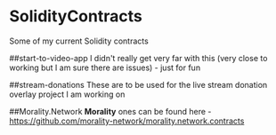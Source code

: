 # SolidityContracts
Some of my current Solidity contracts

##start-to-video-app
I didn't really get very far with this (very close to working but I am sure there are issues) - just for fun

##stream-donations
These are to be used for the live stream donation overlay project I am working on

##Morality.Network
**Morality** ones can be found here - https://github.com/morality-network/morality.network.contracts
